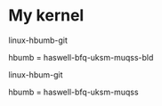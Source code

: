 # My kernel

linux-hbumb-git

hbumb = haswell-bfq-uksm-muqss-bld


linux-hbum-git

hbumb = haswell-bfq-uksm-muqss
